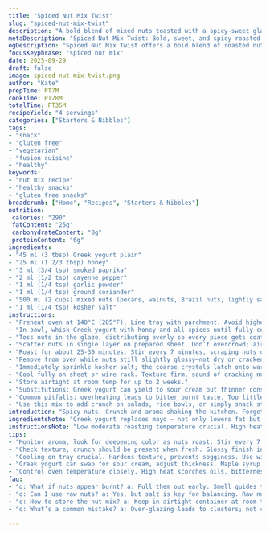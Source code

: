 ```yaml
---
title: "Spiced Nut Mix Twist"
slug: "spiced-nut-mix-twist"
description: "A bold blend of mixed nuts toasted with a spicy-sweet glaze. Maple syrup swapped for honey for depth. Mayo replaced by Greek yogurt to cut fat with tang. Includes smoked paprika and ground coriander for smoky warmth and earthiness. Toasted at moderate heat, stirred often until edges just caramelize. Salt added after roasting, locking flavors in place. Nut combo altered: pecans, walnuts, Brazil nuts, lightly salted cashews. Great snack or topper for grain bowls. Gluten free, dairy alternative, vegetarian-friendly. Visual cues key to avoid burnt results, texture should snap under teeth with fragrant spice hints."
metaDescription: "Spiced Nut Mix Twist: Bold, sweet, and spicy roasted nut blend with Greek yogurt and unique spices, perfect for snacking or topping dishes."
ogDescription: "Spiced Nut Mix Twist offers a bold blend of roasted nuts coated in a creamy, tangy glaze, ideal for snacking or adding crunch to meals."
focusKeyphrase: "spiced nut mix"
date: 2025-09-29
draft: false
image: spiced-nut-mix-twist.png
author: "Kate"
prepTime: PT7M
cookTime: PT28M
totalTime: PT35M
recipeYield: "4 servings"
categories: ["Starters & Nibbles"]
tags:
- "snack"
- "gluten free"
- "vegetarian"
- "fusion cuisine"
- "healthy"
keywords:
- "nut mix recipe"
- "healthy snacks"
- "gluten free snacks"
breadcrumb: ["Home", "Recipes", "Starters & Nibbles"]
nutrition: 
 calories: "290"
 fatContent: "25g"
 carbohydrateContent: "8g"
 proteinContent: "6g"
ingredients:
- "45 ml (3 tbsp) Greek yogurt plain"
- "25 ml (1 2/3 tbsp) honey"
- "3 ml (3/4 tsp) smoked paprika"
- "2 ml (1/2 tsp) cayenne pepper"
- "1 ml (1/4 tsp) garlic powder"
- "1 ml (1/4 tsp) ground coriander"
- "500 ml (2 cups) mixed nuts (pecans, walnuts, Brazil nuts, lightly salted cashews)"
- "1 ml (1/4 tsp) kosher salt"
instructions:
- "Preheat oven at 140°C (285°F). Line tray with parchment. Avoid higher temps; nuts scorch easily at usual 150°C."
- "In bowl, whisk Greek yogurt with honey and all spices until fully combined. Greek yogurt gives creaminess and tang, acting as binder without adding oil."
- "Toss nuts in the glaze, distributing evenly so every piece gets coated but not soaked, excess shrinks through roasting."
- "Scatter nuts in single layer on prepared sheet. Don’t overcrowd; air must circulate. Else uneven roasting."
- "Roast for about 25-30 minutes. Stir every 7 minutes, scraping nuts off parchment and flipping to expose all sides. Look for color deepening, aroma shifting to toasted, spicy-sweet mix. If edges get dark before center, reduce heat or stir more frequently."
- "Remove from oven while nuts still slightly glossy—not dry or cracked. Residual heat continues cooking, ensures crunchiness, avoids bitterness from over-roasting."
- "Immediately sprinkle kosher salt; the coarse crystals latch onto warm nuts, enhancing layers of flavor."
- "Cool fully on sheet or wire rack. Texture firm, sound of cracking nuts under teeth tells you they’re ready."
- "Store airtight at room temp for up to 2 weeks."
- "Substitutions: Greek yogurt can yield to sour cream but thinner consistency. Honey replaced with maple syrup for vegan option. Ground coriander provides earthiness, swap with cumin if unavailable but lose citrus notes."
- "Common pitfalls: overheating leads to bitter burnt taste. Too little stirring causes uneven roasting. Over-glazing gums nuts together, do light coats."
- "Use this mix to add crunch on salads, rice bowls, or simply snack straight from jar."
introduction: "Spicy nuts. Crunch and aroma shaking the kitchen. Forget just dump and bake. Coat ’em right with tangy yogurt blended with honey for subtle sweetness, smoke from paprika creeping in. The mix isn’t your classic mix — pecans swapped with walnuts, salted cashews instead of raw, Brazil nuts included for their creamy softness. Roast low and slow, 140 degrees rather than usual 150. Keeps nuts from burning their oils and bitterness rising. Stir every seven minutes. Smell tells when heading close to done. Mouthfeel should snap under teeth, spice lingers on tongue, balanced with sweet sticky glaze. Salt after roasting, never before — salt pulls out moisture and can stall crisping if added too soon. Store airtight. Keeps well for weeks if done right. Perfect for last-minute add-ons to salads, grain bowls or cocktail hour nibbles."
ingredientsNote: "Greek yogurt replaces mayo — not only lowers fat but adds slight acidity that plays with spices. Honey swaps out maple syrup, giving a different sweetness layer. Smoked paprika brings smokiness absent with plain paprika. Ground coriander replaces piment de la Jamaïque (allspice) to add earth and citrus hints familiar but different. Nuts are key. Pecans and walnuts offer contrasting textures. Brazil nuts smooth, butter-like. Lightly salted cashews introduce subtle salt and creaminess, a balance to the spices. Use kosher salt after roasting to ensure the coating stays crisp, never soggy. Substitutions are straightforward but note texture and flavor differences. You can use raw nuts, but salted ones add complexity. Paprika must be smoked, else you lose one flavor dimension. For dairy-free, substitute Greek yogurt with coconut yogurt, watch moisture content. If honey isn’t available, agave syrup is a decent replacement, neutral sweetness. Mischief happens when nuts crowded; air circulation prevents steaming, helps crisp edge formation."
instructionsNote: "Low moderate roasting temperature crucial. High heat scorches nuts, ruptures fragile oil cells releasing bitterness. Even coating lets spices cling without clumping. Greek yogurt mix helps, but avoid excess; thin glaze ensures nuts don’t steam in oven. Stirring at intervals critical: watch for aromas deepening, nuts changing color, no sudden dark spots. Pull out before nuts appear dry or cracked — residual heat finishes crisping. Adding salt only post-roast prevents moisture pull that slows crisp texture. Cooling on parchment or wire rack impacts final crunch. Use baking sheet edges to scrape nuts off parchment if sticks. Store in airtight containers once cooled to maintain crunch. Common mistake: over-glazing leads to sticky clusters rather than individual nuts. Use minimal coating, shake off excess. If nuts over-toast, bitterness develops, hard to mask. Lower oven temperature. Adjust timing by sight, smell, texture rather than strict schedule."
tips:
- "Monitor aroma, look for deepening color as nuts roast. Stir every 7 min, avoid scorching. Mix should coat lightly; too much leads to clumping."
- "Check texture, crunch should be present when fresh. Glossy finish indicates readiness; pull before they dry out completely. Salt only after roasting."
- "Cooling on tray crucial. Hardens texture, prevents sogginess. Use wire rack for even better airflow. Sticking? Use tray edges to dislodge nuts gently."
- "Greek yogurt can swap for sour cream, adjust thickness. Maple syrup works in place of honey but alters sweetness depth. Experiment to find fit."
- "Control oven temperature closely. High heat scorches oils, bitterness arises. Always adjust timing based on visual and olfactory cues not just clock."
faq:
- "q: What if nuts appear burnt? a: Pull them out early. Smell guides timing. Colors shouldn't be too dark. Reduce heat next time, stir more."
- "q: Can I use raw nuts? a: Yes, but salt is key for balancing. Raw nuts will yield different crunch. Experiment but adjust spices accordingly."
- "q: How to store the nut mix? a: Keep in airtight container at room temp, up to 2 weeks. Refrigerate for longer life, but humidity can change texture."
- "q: What’s a common mistake? a: Over-glazing leads to clusters; not coating evenly. Stir frequently for even roasting. Soggy nuts require adjustments."

---
```

